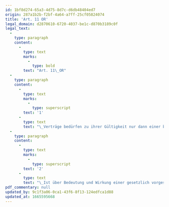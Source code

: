 ```yaml
---
id: 1bf8d274-65a3-4d75-8d7c-d6db48404ed7
origin: 287a1b2b-f2bf-4a64-a7ff-25cf05824074
title: 'Art. 11 OR'
legal_domain: d2870610-6720-4037-be1c-d870b3189c0f
legal_text:
  -
    type: paragraph
    content:
      -
        type: text
        marks:
          -
            type: bold
        text: "Art. 11\_OR"
  -
    type: paragraph
    content:
      -
        type: text
        marks:
          -
            type: superscript
        text: '1'
      -
        type: text
        text: "\_Verträge bedürfen zu ihrer Gültigkeit nur dann einer besonderen Form, wenn das Gesetz eine solche vorschreibt."
  -
    type: paragraph
    content:
      -
        type: text
        marks:
          -
            type: superscript
        text: '2'
      -
        type: text
        text: "\_Ist über Bedeutung und Wirkung einer gesetzlich vorgeschriebenen Form nicht etwas anderes bestimmt, so hängt von deren Beobachtung die Gültigkeit des Vertrages\_ab."
pdf_commentary: null
updated_by: 9c1f3a06-0ca1-43f6-8f13-124edfca1d88
updated_at: 1665595668
---
```

